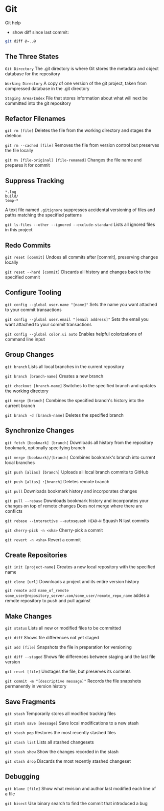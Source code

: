 # Git

Git help

* show diff since last commit:

```bash
git diff @~..@
```

## The Three States

```Git Directory```
	The .git directory is where Git stores the metadata and object database for the repository
	
```Working Directory```
	A copy of one version of the git project, taken from compressed database in the .git directory
	
```Staging Area/Index```
	File that stores information about what will next be committed into the git repository
	
## Refactor Filenames
```git rm [file]```
	Deletes the file from the working directory and stages the deletion
	
```git rm --cached [file]```
	Removes the file from version control but preserves the file locally
	
```git mv [file-original] [file-renamed]```
	Changes the file name and prepares it for commit
	
## Suppress Tracking
```
*.log
build/
temp-*
```
A text file named ```.gitignore``` suppresses accidental versioning of files and paths matching the specified patterns
	
```git ls-files --other --ignored --exclude-standard```
	Lists all ignored files in this project 
	
## Redo Commits
```git reset [commit]```
	Undoes all commits after [commit], preserving changes locally
	
```git reset --hard [commit]```
	Discards all history and changes back to the specified commit 
	
## Configure Tooling

```git config --global user.name "[name]"```
	Sets the name you want attached to your commit transactions

```git config --global user.email "[email address]"```
	Sets the email you want attached to your commit transactions

```git config --global color.ui auto```
	Enables helpful colorizations of command line input
	
## Group Changes

```git branch```
	Lists all local branches in the current repository
	
```git branch [branch-name]```
	Creates a new branch
	
```git checkout [branch-name]```
	Switches to the specified branch and updates the working directory

```git merge [branch]```
	Combines the specified branch's history into the current branch

```git branch -d [branch-name]```
	Deletes the specified branch 
	
## Synchronize Changes

```git fetch [bookmark] [branch]```
	Downloads all history from the repository bookmark, optionally specifying branch
	
```git merge [bookmark]/[branch]```
	Combines bookmark's branch into current local branches
	
```git push [alias] [branch]```
	Uploads all local branch commits to GitHub
	
```git push [alias] :[branch]```
	Deletes remote branch
	
```git pull```
	Downloads bookmark history and incorporates changes
	
```git pull --rebase```
	Downloads bookmark history and incorporates your changes on top of remote changes
	Does not merge where there are conflicts
	
```git rebase --interactive --autosquash HEAD~N```
	Squash N last commits
	
```git cherry-pick -n <sha>```
	Cherry-pick a commit
	
```git revert -n <sha>```
	Revert a commit
	
## Create Repositories
```git init [project-name]```
	Creates a new local repository with the specified name
	
```git clone [url]```
	Downloads a project and its entire version history 
	
```git remote add name_of_remote some_user@repository_server.com/some_user/remote_repo_name```
	addes a remote repository to push and pull against
	
## Make Changes
```git status```
	Lists all new or modified files to be committed
	
```git diff```
	Shows file differences not yet staged
	
```git add [file]```
	Snapshots the file in preparation for versioning
	
```git diff --staged```
	Shows file differences between staging and the last file version
	
```git reset [file]```
	Unstages the file, but preserves its contents
	
```git commit -m "[descriptive message]"```
	Records the file snapshots permanently in version history 
	
## Save Fragments
```git stash```
	Temporarily stores all modified tracking files
	
```git stash save [message]```
	Save local modifications to a new stash
	
```git stash pop```
	Restores the most recently stashed files
	
```git stash list```
	Lists all stashed changesets
	
```git stash show```
	Show the changes recorded in the stash
	
```git stash drop```
	Discards the most recently stashed changeset
	
## Debugging
```git blame [file]```
	Show what revision and author last modified each line of a file
	
```git bisect```
	Use binary search to find the commit that introduced a bug 
